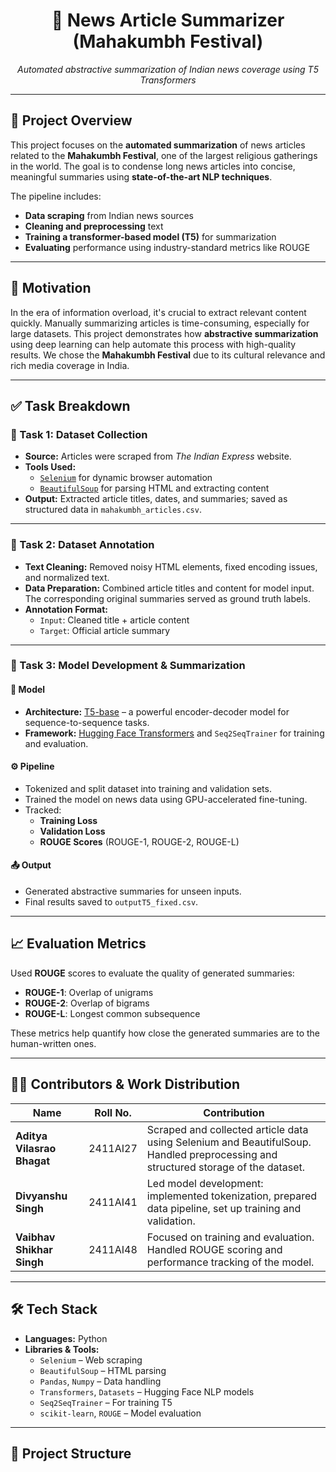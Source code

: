 <div align="center">
  <h1><strong>📰 News Article Summarizer<br>(Mahakumbh Festival)</strong></h1>
  <p><em>Automated abstractive summarization of Indian news coverage using T5 Transformers</em></p>
</div>

---

## 📌 Project Overview

This project focuses on the **automated summarization** of news articles related to the **Mahakumbh Festival**, one of the largest religious gatherings in the world. The goal is to condense long news articles into concise, meaningful summaries using **state-of-the-art NLP techniques**.

The pipeline includes:
- **Data scraping** from Indian news sources
- **Cleaning and preprocessing** text
- **Training a transformer-based model (T5)** for summarization
- **Evaluating** performance using industry-standard metrics like ROUGE

---

## 🧭 Motivation

In the era of information overload, it's crucial to extract relevant content quickly. Manually summarizing articles is time-consuming, especially for large datasets. This project demonstrates how **abstractive summarization** using deep learning can help automate this process with high-quality results. We chose the **Mahakumbh Festival** due to its cultural relevance and rich media coverage in India.

---

## ✅ Task Breakdown

### 🔹 Task 1: Dataset Collection
- **Source:** Articles were scraped from *The Indian Express* website.
- **Tools Used:**  
  - [`Selenium`](https://www.selenium.dev/) for dynamic browser automation  
  - [`BeautifulSoup`](https://www.crummy.com/software/BeautifulSoup/) for parsing HTML and extracting content
- **Output:** Extracted article titles, dates, and summaries; saved as structured data in `mahakumbh_articles.csv`.

---

### 🔹 Task 2: Dataset Annotation
- **Text Cleaning:** Removed noisy HTML elements, fixed encoding issues, and normalized text.
- **Data Preparation:** Combined article titles and content for model input. The corresponding original summaries served as ground truth labels.
- **Annotation Format:**  
  - `Input`: Cleaned title + article content  
  - `Target`: Official article summary

---

### 🔹 Task 3: Model Development & Summarization

#### 🧠 Model
- **Architecture:** [T5-base](https://huggingface.co/t5-base) – a powerful encoder-decoder model for sequence-to-sequence tasks.
- **Framework:** [Hugging Face Transformers](https://huggingface.co/transformers/) and `Seq2SeqTrainer` for training and evaluation.

#### ⚙️ Pipeline
- Tokenized and split dataset into training and validation sets.
- Trained the model on news data using GPU-accelerated fine-tuning.
- Tracked:
  - **Training Loss**
  - **Validation Loss**
  - **ROUGE Scores** (ROUGE-1, ROUGE-2, ROUGE-L)

#### 📤 Output
- Generated abstractive summaries for unseen inputs.
- Final results saved to `outputT5_fixed.csv`.

---

## 📈 Evaluation Metrics

Used **ROUGE** scores to evaluate the quality of generated summaries:
- **ROUGE-1**: Overlap of unigrams
- **ROUGE-2**: Overlap of bigrams
- **ROUGE-L**: Longest common subsequence

These metrics help quantify how close the generated summaries are to the human-written ones.

---

## 🧑‍💻 Contributors & Work Distribution

| Name                      | Roll No.   | Contribution                                                                 |
|---------------------------|------------|------------------------------------------------------------------------------|
| **Aditya Vilasrao Bhagat** | 2411AI27   | Scraped and collected article data using Selenium and BeautifulSoup. Handled preprocessing and structured storage of the dataset. |
| **Divyanshu Singh**        | 2411AI41   | Led model development: implemented tokenization, prepared data pipeline, set up training and validation. |
| **Vaibhav Shikhar Singh**  | 2411AI48   | Focused on training and evaluation. Handled ROUGE scoring and performance tracking of the model. |

---

## 🛠️ Tech Stack

- **Languages:** Python  
- **Libraries & Tools:**  
  - `Selenium` – Web scraping  
  - `BeautifulSoup` – HTML parsing  
  - `Pandas`, `Numpy` – Data handling  
  - `Transformers`, `Datasets` – Hugging Face NLP models  
  - `Seq2SeqTrainer` – For training T5  
  - `scikit-learn`, `ROUGE` – Model evaluation

---

## 📁 Project Structure

